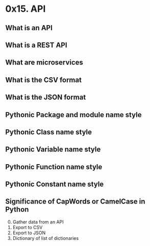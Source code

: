 # 0x15. API
## What is an API
## What is a REST API
## What are microservices
## What is the CSV format
## What is the JSON format
## Pythonic Package and module name style
## Pythonic Class name style
## Pythonic Variable name style
## Pythonic Function name style
## Pythonic Constant name style
## Significance of CapWords or CamelCase in Python

0. Gather data from an API
1. Export to CSV
2. Export to JSON
3. Dictionary of list of dictionaries
